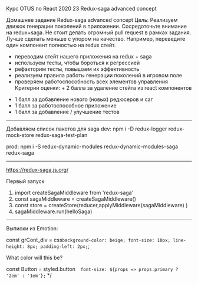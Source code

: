 Курс OTUS по React 2020
23 Redux-saga advanced concept

Домашнее задание
Redux-saga advanced concept
Цель: Реализуем движок генерации поколений в приложении.
Сосредоточьте внимание на redux+saga. Не стоит делать огромный pull request в рамках задания.
Лучше сделать меньше с упором на качество. Например, переведите один компонент полностью на redux стейт.
- переводим стейт нашего приложения на redux + saga
- используем тесты, чтобы бороться к регрессией
- рефакторим тесты, повышаем их эффективность
- реализуем правила работы генерации поколений в игровом поле
- проверяем работоспособность всех элементов управления
Критерии оценки: + 2 балла за удаление стейта из react компонентов
+ 1 балл за добавление нового (новых) редюсеров и саг
+ 1 балл за работоспособное приложение
+ 1 балл за добавление / улучшение тестов 

************************
Добавляем список пакетов для saga
dev:
npm i -D redux-logger redux-mock-store redux-saga-test-plan

prod:
npm i -S redux-dynamic-modules redux-dynamic-modules-saga redux-saga

************************
https://redux-saga.js.org/

Первый запуск
1. import createSagaMiddleware from 'redux-saga'
2. const sagaMiddleware = createSagaMiddleware()
3. const store = createStore(reducer,applyMiddleware(sagaMiddleware)   )
4. sagaMiddleware.run(helloSaga)

************************
Выписки из Emotion:

const grCont_div = css`
    background-color: beige;
    font-size: 10px;
    line-height: 8px;
    padding-left: 2px;
`;

 <div css={[danger, base]}>

<div
    css={[
      { color: 'darkorchid' },
      { backgroundColor: 'hotpink' },
      { padding: 8 }
    ]}
  >

 <div>
    <style>
      {`
        .danger {
          color: red;
        }
        .base {
          background-color: lightgray;
          color: turquoise;
        }
      `}
      >
    </style>
    <p className="base danger">What color will this be?</p>
  </div>

  const Button = styled.button`  font-size: ${props => props.primary ? '2em' : '1em'};`
 */